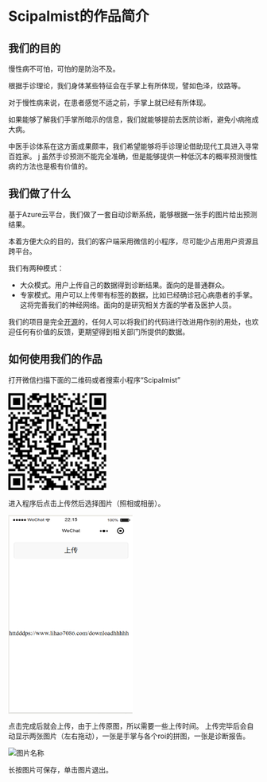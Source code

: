 Scipalmist的作品简介
===================

## 我们的目的 ##
慢性病不可怕，可怕的是防治不及。

根据手诊理论，我们身体某些特征会在手掌上有所体现，譬如色泽，纹路等。

对于慢性病来说，在患者感觉不适之前，手掌上就已经有所体现。

如果能够了解我们手掌所暗示的信息，我们就能够提前去医院诊断，避免小病拖成大病。

中医手诊体系在这方面成果颇丰，我们希望能够将手诊理论借助现代工具进入寻常百姓家。
j
虽然手诊预测不能完全准确，但是能够提供一种低沉本的概率预测慢性病的方法也是极有价值的。

## 我们做了什么 ##
基于Azure云平台，我们做了一套自动诊断系统，能够根据一张手的图片给出预测结果。

本着方便大众的目的，我们的客户端采用微信的小程序，尽可能少占用用户资源且跨平台。

我们有两种模式：
* 大众模式。用户上传自己的数据得到诊断结果。面向的是普通群众。
* 专家模式。用户可以上传带有标签的数据，比如已经确诊冠心病患者的手掌。这将完善我们的神经网络。面向的是研究相关方面的学者及医护人员。

我们的项目是完全[开源](https://github.com/KiyomiHan/palm_dealing)的，任何人可以将我们的代码进行改进用作别的用处，也欢迎任何有价值的反馈，更期望得到相关部门所提供的数据。

## 如何使用我们的作品 ##

打开微信扫描下面的二维码或者搜索小程序“Scipalmist”

<img src="readme_static/2dcode.png" width = "200" height = "200" alt="图片名称" align=center />

进入程序后点击上传然后选择图片（照相或相册）。

<img src="readme_static/ui.png" width = "250" height = "400" alt="图片名称" align=center />

点击完成后就会上传，由于上传原图，所以需要一些上传时间。
上传完毕后会自动显示两张图片（左右拖动），一张是手掌与各个roi的拼图，一张是诊断报告。

<img src="readme_static/hand.jpg" width = "700" height = "500" alt="图片名称" align=center />

长按图片可保存，单击图片退出。

